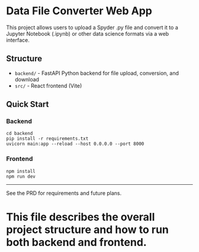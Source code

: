 # Data File Converter Web App

This project allows users to upload a Spyder .py file and convert it to a Jupyter Notebook (.ipynb) or other data science formats via a web interface.

## Structure
- `backend/` - FastAPI Python backend for file upload, conversion, and download
- `src/` - React frontend (Vite)

## Quick Start

### Backend
```
cd backend
pip install -r requirements.txt
uvicorn main:app --reload --host 0.0.0.0 --port 8000
```

### Frontend
```
npm install
npm run dev
```

---

See the PRD for requirements and future plans.
# This file describes the overall project structure and how to run both backend and frontend.
